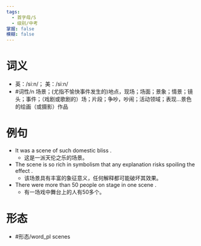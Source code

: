 ```yaml
---
tags:
  - 首字母/S
  - 级别/中考
掌握: false
模糊: false
---
```

# 词义
- 英：/siːn/； 美：/siːn/
- #词性/n  场景；(尤指不愉快事件发生的)地点，现场；场面；景象；情景；镜头；事件；（戏剧或歌剧的）场；片段；争吵，吵闹；活动领域；表现…景色的绘画（或摄影）作品
# 例句
- It was a scene of such domestic bliss .
	- 这是一派天伦之乐的场景。
- The scene is so rich in symbolism that any explanation risks spoiling the effect .
	- 该场景具有丰富的象征意义，任何解释都可能破坏其效果。
- There were more than 50 people on stage in one scene .
	- 有一场戏中舞台上的人有50多个。
# 形态
- #形态/word_pl scenes
